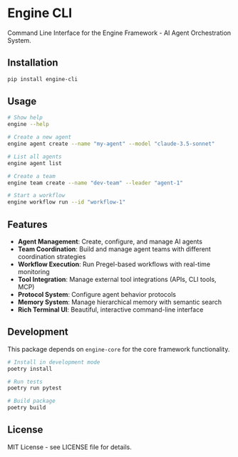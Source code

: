 # Engine CLI

Command Line Interface for the Engine Framework - AI Agent Orchestration System.

## Installation

```bash
pip install engine-cli
```

## Usage

```bash
# Show help
engine --help

# Create a new agent
engine agent create --name "my-agent" --model "claude-3.5-sonnet"

# List all agents
engine agent list

# Create a team
engine team create --name "dev-team" --leader "agent-1"

# Start a workflow
engine workflow run --id "workflow-1"
```

## Features

- **Agent Management**: Create, configure, and manage AI agents
- **Team Coordination**: Build and manage agent teams with different coordination strategies
- **Workflow Execution**: Run Pregel-based workflows with real-time monitoring
- **Tool Integration**: Manage external tool integrations (APIs, CLI tools, MCP)
- **Protocol System**: Configure agent behavior protocols
- **Memory System**: Manage hierarchical memory with semantic search
- **Rich Terminal UI**: Beautiful, interactive command-line interface

## Development

This package depends on `engine-core` for the core framework functionality.

```bash
# Install in development mode
poetry install

# Run tests
poetry run pytest

# Build package
poetry build
```

## License

MIT License - see LICENSE file for details.